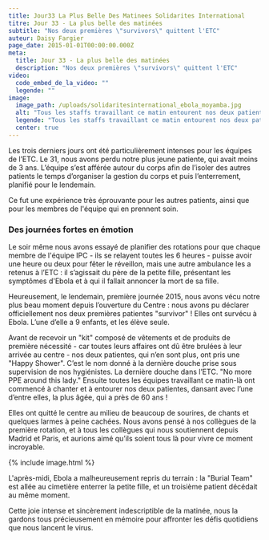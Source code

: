 ```yaml
---
title: Jour33 La Plus Belle Des Matinees Solidarites International
titre: Jour 33 - La plus belle des matinées
subtitle: "Nos deux premières \"survivors\" quittent l'ETC"
auteur: Daisy Fargier
page_date: 2015-01-01T00:00:00.000Z
meta:
  title: Jour 33 - La plus belle des matinées
  description: "Nos deux premières \"survivors\" quittent l'ETC"
video:
  code_embed_de_la_video: ""
  legende: ""
image:
  image_path: /uploads/solidaritesinternational_ebola_moyamba.jpg
  alt: "Tous les staffs travaillant ce matin entourent nos deux patientes, le tout avec une chanson spéciale \"Ebola Free\", et Abdul notre psychosocial worker danse avec l’une d’entre elles."
  legende: "Tous les staffs travaillant ce matin entourent nos deux patientes, le tout avec une chanson spéciale \"Ebola Free\", et Abdul notre psychosocial worker danse avec l’une d’entre elles."
  center: true
---
```

Les trois derniers jours ont &eacute;t&eacute; particuli&egrave;rement intenses pour les &eacute;quipes de l’ETC. Le 31, nous avons perdu notre plus jeune patiente, qui avait moins de 3 ans. L’&eacute;quipe s’est aff&eacute;r&eacute;e autour du corps afin de l’isoler des autres patients le temps d’organiser la gestion du corps et puis l’enterrement, planifi&eacute; pour le lendemain.

Ce fut une exp&eacute;rience tr&egrave;s &eacute;prouvante pour les autres patients, ainsi que pour les membres de l'&eacute;quipe qui en prennent soin.

### Des journ&eacute;es fortes en &eacute;motion

Le soir m&ecirc;me nous avons essay&eacute; de planifier des rotations pour que chaque membre de l'&eacute;quipe IPC - ils se relayent toutes les 6 heures - puisse avoir une heure ou deux pour f&ecirc;ter le r&eacute;veillon, mais une autre ambulance les a retenus &agrave; l’ETC : il s’agissait du p&egrave;re de la petite fille, pr&eacute;sentant les sympt&ocirc;mes d'Ebola et &agrave; qui il fallait annoncer la mort de sa fille.

Heureusement, le lendemain, premi&egrave;re journ&eacute;e 2015, nous avons v&eacute;cu notre plus beau moment depuis l’ouverture du Centre : nous avons pu d&eacute;clarer officiellement nos deux premi&egrave;res patientes "survivor" ! Elles ont surv&eacute;cu &agrave; Ebola. L’une d’elle a 9 enfants, et les &eacute;l&egrave;ve seule.

Avant de recevoir un "kit" compos&eacute; de v&ecirc;tements et de produits de premi&egrave;re n&eacute;cessit&eacute; - car toutes leurs affaires ont d&ucirc; &ecirc;tre brul&eacute;es &agrave; leur arriv&eacute;e au centre -  nos deux patientes,  qui n’en sont plus, ont  pris une "Happy Shower". C’est le nom donn&eacute; &agrave; la derni&egrave;re douche prise sous supervision de nos hygi&eacute;nistes.  La derni&egrave;re douche dans l’ETC. "No more PPE around this lady." Ensuite toutes les  &eacute;quipes travaillant ce matin-l&agrave; ont commenc&eacute; &agrave; chanter et &agrave; entourer nos deux patientes, dansant avec l’une d’entre elles, la plus &acirc;g&eacute;e, qui a pr&egrave;s de 60 ans !

Elles ont quitt&eacute; le centre au milieu de beaucoup de sourires, de chants et quelques larmes &agrave; peine cach&eacute;es. Nous avons pens&eacute; &agrave; nos coll&egrave;gues de la premi&egrave;re rotation, et &agrave; tous les coll&egrave;gues qui nous soutiennent depuis Madrid et Paris, et aurions aim&eacute; qu’ils soient tous l&agrave; pour vivre ce moment incroyable.

{% include image.html %}

L'apr&egrave;s-midi, Ebola a malheureusement repris du terrain : la "Burial Team" est all&eacute;e au cimeti&egrave;re enterrer la petite fille, et un troisi&egrave;me patient d&eacute;c&eacute;dait au m&ecirc;me moment.

Cette joie intense et sinc&egrave;rement indescriptible de la matin&eacute;e, nous la gardons tous pr&eacute;cieusement en m&eacute;moire pour affronter les d&eacute;fis quotidiens que nous lancent le virus. 